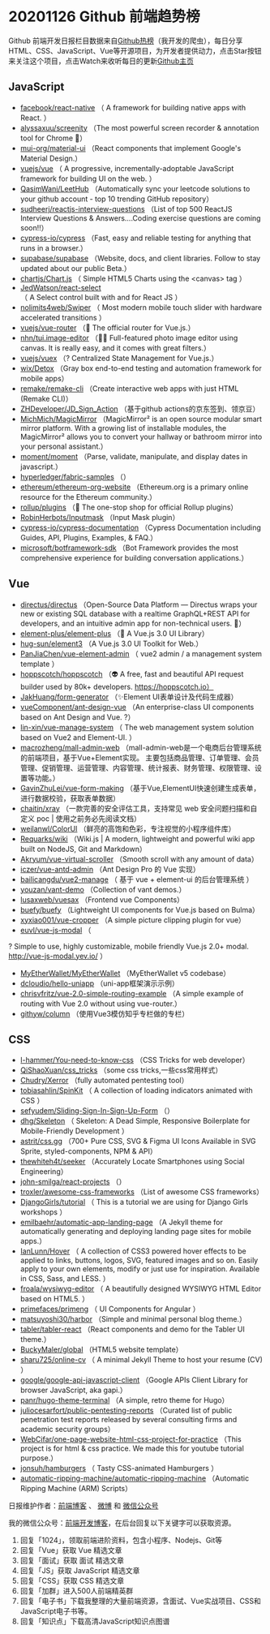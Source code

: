 # 20201126 Github 前端趋势榜

Github 前端开发日报栏目数据来自[Github热榜](https://github.qdkfweb.cn/)（我开发的爬虫），每日分享HTML、CSS、JavaScript、Vue等开源项目，为开发者提供动力，点击Star按钮来关注这个项目，点击Watch来收听每日的更新[Github主页](https://github.com/kujian/githubTrending)
## JavaScript

* [facebook/react-native](https://github.com/facebook/react) （
        A framework for building native apps with React.
      ）
* [alyssaxuu/screenity](https://github.com/alyssaxuu/screenity) （The most powerful screen recorder &amp; annotation tool for Chrome &#x1f3a5;）
* [mui-org/material-ui](https://github.com/mui-org/material-ui) （React components that implement Google's Material Design.）
* [vuejs/vue](https://github.com/vuejs/vue) （
        A progressive, incrementally-adoptable JavaScript framework for building UI on the web.
      ）
* [QasimWani/LeetHub](https://github.com/QasimWani/LeetHub) （Automatically sync your leetcode solutions to your github account - top 10 trending GitHub repository）
* [sudheerj/reactjs-interview-questions](https://github.com/sudheerj/reactjs-interview-questions) （List of top 500 ReactJS Interview Questions &amp; Answers....Coding exercise questions are coming soon!!）
* [cypress-io/cypress](https://github.com/cypress-io/cypress) （Fast, easy and reliable testing for anything that runs in a browser.）
* [supabase/supabase](https://github.com/supabase/supabase) （Website, docs, and client libraries. Follow to stay updated about our public Beta.）
* [chartjs/Chart.js](https://github.com/chartjs/Chart.js) （
        Simple HTML5 Charts using the &lt;canvas&gt; tag
      ）
* [JedWatson/react-select](https://github.com/JedWatson/react-select) （
        A Select control built with and for React JS
      ）
* [nolimits4web/Swiper](https://github.com/nolimits4web/swiper) （
        Most modern mobile touch slider with hardware accelerated transitions
      ）
* [vuejs/vue-router](https://github.com/vuejs/vue-router) （&#x1f6a6; The official router for Vue.js.）
* [nhn/tui.image-editor](https://github.com/nhn/tui.image-editor) （&#x1f35e;&#x1f3a8; Full-featured photo image editor using canvas. It is really easy, and it comes with great filters.）
* [vuejs/vuex](https://github.com/vuejs/vuex) （?️ Centralized State Management for Vue.js.）
* [wix/Detox](https://github.com/wix/Detox) （Gray box end-to-end testing and automation framework for mobile apps）
* [remake/remake-cli](https://github.com/remake/remake-cli) （Create interactive web apps with just HTML (Remake CLI)）
* [ZHDeveloper/JD_Sign_Action](https://github.com/ZHDeveloper/JD_Sign_Action) （基于github actions的京东签到、领京豆）
* [MichMich/MagicMirror](https://github.com/MichMich/MagicMirror) （MagicMirror² is an open source modular smart mirror platform. With a growing list of installable modules, the MagicMirror² allows you to convert your hallway or bathroom mirror into your personal assistant.）
* [moment/moment](https://github.com/moment/moment) （Parse, validate, manipulate, and display dates in javascript.）
* [hyperledger/fabric-samples](https://github.com/hyperledger/fabric-samples) （）
* [ethereum/ethereum-org-website](https://github.com/ethereum/ethereum-org-website) （Ethereum.org is a primary online resource for the Ethereum community.）
* [rollup/plugins](https://github.com/rollup/plugins) （&#x1f363; The one-stop shop for official Rollup plugins）
* [RobinHerbots/Inputmask](https://github.com/RobinHerbots/Inputmask) （Input Mask plugin）
* [cypress-io/cypress-documentation](https://github.com/cypress-io/cypress-documentation) （Cypress Documentation including Guides, API, Plugins, Examples, &amp; FAQ.）
* [microsoft/botframework-sdk](https://github.com/microsoft/botframework-sdk) （Bot Framework provides the most comprehensive experience for building conversation applications.）

## Vue

* [directus/directus](https://github.com/directus/directus) （Open-Source Data Platform — Directus wraps your new or existing SQL database with a realtime GraphQL+REST API for developers, and an intuitive admin app for non-technical users. &#x1f430;）
* [element-plus/element-plus](https://github.com/element-plus/element-plus) （&#x1f389; A Vue.js 3.0 UI Library）
* [hug-sun/element3](https://github.com/hug-sun/element3) （A Vue.js 3.0 UI Toolkit for Web.）
* [PanJiaChen/vue-element-admin](https://github.com/PanJiaChen/vue-element-admin) （
        vue2 admin / a management system template
      ）
* [hoppscotch/hoppscotch](https://github.com/hoppscotch/hoppscotch) （&#x1f47d; A free, fast and beautiful API request builder used by 80k+ developers. https://hoppscotch.io）
* [JakHuang/form-generator](https://github.com/JakHuang/form-generator) （✨Element UI表单设计及代码生成器）
* [vueComponent/ant-design-vue](https://github.com/vueComponent/ant-design-vue) （An enterprise-class UI components based on Ant Design and Vue. ?）
* [lin-xin/vue-manage-system](https://github.com/lin-xin/vue-manage-system) （
        The web management system solution based on Vue2 and Element-UI.
      ）
* [macrozheng/mall-admin-web](https://github.com/macrozheng/mall-admin-web) （mall-admin-web是一个电商后台管理系统的前端项目，基于Vue+Element实现。 主要包括商品管理、订单管理、会员管理、促销管理、运营管理、内容管理、统计报表、财务管理、权限管理、设置等功能。）
* [GavinZhuLei/vue-form-making](https://github.com/GavinZhuLei/vue-form-making) （基于Vue,ElementUI快速创建生成表单，进行数据校验，获取表单数据）
* [chaitin/xray](https://github.com/chaitin/xray) （一款完善的安全评估工具，支持常见 web 安全问题扫描和自定义 poc | 使用之前务必先阅读文档）
* [weilanwl/ColorUI](https://github.com/weilanwl/ColorUI) （鲜亮的高饱和色彩，专注视觉的小程序组件库）
* [Requarks/wiki](https://github.com/Requarks/wiki) （Wiki.js | A modern, lightweight and powerful wiki app built on NodeJS, Git and Markdown）
* [Akryum/vue-virtual-scroller](https://github.com/Akryum/vue-virtual-scroller) （Smooth scroll with any amount of data）
* [iczer/vue-antd-admin](https://github.com/iczer/vue-antd-admin) （Ant Design Pro 的 Vue 实现）
* [bailicangdu/vue2-manage](https://github.com/bailicangdu/vue2-manage) （
        基于 vue + element-ui 的后台管理系统
      ）
* [youzan/vant-demo](https://github.com/youzan/vant-demo) （Collection of vant demos.）
* [lusaxweb/vuesax](https://github.com/lusaxweb/vuesax) （Frontend vue Components）
* [buefy/buefy](https://github.com/buefy/buefy) （Lightweight UI components for Vue.js based on Bulma）
* [xyxiao001/vue-cropper](https://github.com/xyxiao001/vue-cropper) （A simple picture clipping plugin for vue）
* [euvl/vue-js-modal](https://github.com/euvl/vue-js-modal) （
        
? Simple to use, highly customizable, mobile friendly Vue.js 2.0+ modal. <a href="http://vue-js-modal.yev.io/">http://vue-js-modal.yev.io/</a>
      ）
* [MyEtherWallet/MyEtherWallet](https://github.com/MyEtherWallet/MyEtherWallet) （MyEtherWallet v5 codebase）
* [dcloudio/hello-uniapp](https://github.com/dcloudio/hello-uniapp) （uni-app框架演示示例）
* [chrisvfritz/vue-2.0-simple-routing-example](https://github.com/chrisvfritz/vue-2.0-simple-routing-example) （A simple example of routing with Vue 2.0 without using vue-router.）
* [githyw/column](https://github.com/githyw/column) （使用Vue3模仿知乎专栏做的专栏）

## CSS

* [l-hammer/You-need-to-know-css](https://github.com/l-hammer/You-need-to-know-css) （CSS Tricks for web developer）
* [QiShaoXuan/css_tricks](https://github.com/QiShaoXuan/css_tricks) （some css tricks,一些css常用样式）
* [Chudry/Xerror](https://github.com/Chudry/Xerror) （fully automated pentesting tool）
* [tobiasahlin/SpinKit](https://github.com/tobiasahlin/SpinKit) （
        A collection of loading indicators animated with CSS
      ）
* [sefyudem/Sliding-Sign-In-Sign-Up-Form](https://github.com/sefyudem/Sliding-Sign-In-Sign-Up-Form) （）
* [dhg/Skeleton](https://github.com/dhg/Skeleton) （
        Skeleton: A Dead Simple, Responsive Boilerplate for Mobile-Friendly Development
      ）
* [astrit/css.gg](https://github.com/astrit/css.gg) （700+ Pure CSS, SVG &amp; Figma UI Icons Available in SVG Sprite, styled-components, NPM &amp; API）
* [thewhiteh4t/seeker](https://github.com/thewhiteh4t/seeker) （Accurately Locate Smartphones using Social Engineering）
* [john-smilga/react-projects](https://github.com/john-smilga/react-projects) （）
* [troxler/awesome-css-frameworks](https://github.com/troxler/awesome-css-frameworks) （List of awesome CSS frameworks）
* [DjangoGirls/tutorial](https://github.com/DjangoGirls/tutorial) （
        This is a tutorial we are using for Django Girls workshops
      ）
* [emilbaehr/automatic-app-landing-page](https://github.com/emilbaehr/automatic-app-landing-page) （A Jekyll theme for automatically generating and deploying landing page sites for mobile apps.）
* [IanLunn/Hover](https://github.com/IanLunn/Hover) （
        A collection of CSS3 powered hover effects to be applied to links, buttons, logos, SVG, featured images and so on. Easily apply to your own elements, modify or just use for inspiration. Available in CSS, Sass, and LESS.
      ）
* [froala/wysiwyg-editor](https://github.com/froala/wysiwyg-editor) （
        A beautifully designed WYSIWYG HTML Editor based on HTML5.
      ）
* [primefaces/primeng](https://github.com/primefaces/primeng) （
        UI Components for Angular
      ）
* [matsuyoshi30/harbor](https://github.com/matsuyoshi30/harbor) （Simple and minimal personal blog theme.）
* [tabler/tabler-react](https://github.com/tabler/tabler-react) （React components and demo for the Tabler UI theme.）
* [BuckyMaler/global](https://github.com/BuckyMaler/global) （HTML5 website template）
* [sharu725/online-cv](https://github.com/sharu725/online-cv) （
        A minimal Jekyll Theme to host your resume (CV)
      ）
* [google/google-api-javascript-client](https://github.com/google/google-api-javascript-client) （Google APIs Client Library for browser JavaScript, aka gapi.）
* [panr/hugo-theme-terminal](https://github.com/panr/hugo-theme-terminal) （A simple, retro theme for Hugo）
* [juliocesarfort/public-pentesting-reports](https://github.com/juliocesarfort/public-pentesting-reports) （Curated list of public penetration test reports released by several consulting firms and academic security groups）
* [WebCifar/one-page-website-html-css-project-for-practice](https://github.com/WebCifar/one-page-website-html-css-project-for-practice) （This project is for html &amp; css practice. We made this for youtube tutorial purpose.）
* [jonsuh/hamburgers](https://github.com/jonsuh/hamburgers) （
        Tasty CSS-animated Hamburgers
      ）
* [automatic-ripping-machine/automatic-ripping-machine](https://github.com/automatic-ripping-machine/automatic-ripping-machine) （Automatic Ripping Machine (ARM) Scripts）


日报维护作者：[前端博客](https://qdkfweb.cn/) 、 [微博](https://qdkfweb.cn/go/weibo) 和 [微信公众号](https://open.weixin.qq.com/qr/code?username=caibaojian_com)

我的微信公众号：[前端开发博客](https://open.weixin.qq.com/qr/code?username=caibaojian_com)，在后台回复以下关键字可以获取资源。

1. 回复「1024」，领取前端进阶资料，包含小程序、Nodejs、Git等
2. 回复「Vue」获取 Vue 精选文章
3. 回复「面试」获取 面试 精选文章
4. 回复「JS」获取 JavaScript 精选文章
5. 回复「CSS」获取 CSS 精选文章
6. 回复「加群」进入500人前端精英群
7. 回复「电子书」下载我整理的大量前端资源，含面试、Vue实战项目、CSS和JavaScript电子书等。
8. 回复「知识点」下载高清JavaScript知识点图谱